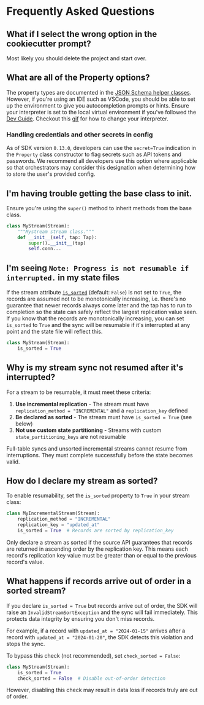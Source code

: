 # Frequently Asked Questions

## What if I select the wrong option in the cookiecutter prompt?

Most likely you should delete the project and start over.

## What are all of the Property options?

The property types are documented in the [JSON Schema helper classes](./reference.rst).
However, if you're using an IDE such as VSCode, you should be able to set up the environment to give you autocompletion prompts or hints.
Ensure your interpreter is set to the local virtual environment if you've followed the [Dev Guide](./dev_guide.md).
Checkout this [gif](https://visualstudiomagazine.com/articles/2021/04/20/~/media/ECG/visualstudiomagazine/Images/2021/04/poetry.ashx) for how to change your interpreter.

### Handling credentials and other secrets in config

As of SDK version `0.13.0`, developers can use the `secret=True` indication in the `Property` class constructor to flag secrets such as API tokens and passwords. We recommend all developers use this option where applicable so that orchestrators may consider this designation when determining how to store the user's provided config.

## I'm having trouble getting the base class to **init**.

Ensure you're using the `super()` method to inherit methods from the base class.

```python
class MyStream(Stream):
    """Mystream stream class."""
    def __init__(self, tap: Tap):
        super().__init__(tap)
        self.conn...
```

## I'm seeing `Note: Progress is not resumable if interrupted.` in my state files

If the stream attribute [`is_sorted`](singer_sdk.Stream.is_sorted) (default: `False`) is not set to `True`, the records are assumed not to be monotonically increasing, i.e. there's no guarantee that newer records always come later and the tap has to run to completion so the state can safely reflect the largest replication value seen. If you know that the records are monotonically increasing, you can set `is_sorted` to `True` and the sync will be resumable if it's interrupted at any point and the state file will reflect this.

```python
class MyStream(Stream):
    is_sorted = True
```

## Why is my stream sync not resumed after it's interrupted?

For a stream to be resumable, it must meet these criteria:

1. **Use incremental replication** - The stream must have `replication_method = "INCREMENTAL"` and a `replication_key` defined
1. **Be declared as sorted** - The stream must have `is_sorted = True` (see below)
1. **Not use custom state partitioning** - Streams with custom `state_partitioning_keys` are not resumable

Full-table syncs and unsorted incremental streams cannot resume from interruptions. They must complete successfully before the state becomes valid.

## How do I declare my stream as sorted?

To enable resumability, set the `is_sorted` property to `True` in your stream class:

```python
class MyIncrementalStream(Stream):
    replication_method = "INCREMENTAL"
    replication_key = "updated_at"
    is_sorted = True  # Records are sorted by replication_key
```

Only declare a stream as sorted if the source API guarantees that records are returned in ascending order by the replication key. This means each record's replication key value must be greater than or equal to the previous record's value.

## What happens if records arrive out of order in a sorted stream?

If you declare `is_sorted = True` but records arrive out of order, the SDK will raise an `InvalidStreamSortException` and the sync will fail immediately. This protects data integrity by ensuring you don't miss records.

For example, if a record with `updated_at = "2024-01-15"` arrives after a record with `updated_at = "2024-01-20"`, the SDK detects this violation and stops the sync.

To bypass this check (not recommended), set `check_sorted = False`:

```python
class MyStream(Stream):
    is_sorted = True
    check_sorted = False  # Disable out-of-order detection
```

However, disabling this check may result in data loss if records truly are out of order.
